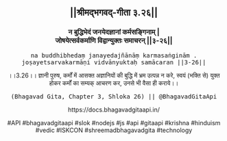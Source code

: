 <center><h2>||श्रीमद्‍भगवद्‍-गीता ३.२६||</h2>
<h3>न बुद्धिभेदं जनयेदज्ञानां कर्मसङ्गिनाम् |<br/>जोषयेत्सर्वकर्माणि विद्वान्युक्तः समाचरन् ||३-२६||</h3>
<pre>na buddhibhedaṃ janayedajñānāṃ karmasaṅginām .<br/>joṣayetsarvakarmāṇi vidvānyuktaḥ samācaran ||3-26||</pre>
<p>।।3.26।। ज्ञानी पुरुष, कर्मों में आसक्त अज्ञानियों की बुद्धि में भ्रम उत्पन्न न करे, स्वयं (भक्ति से) युक्त होकर कर्मों का सम्यक् आचरण कर, उनसे भी वैसा ही कराये।।</p>
<pre>(Bhagavad Gita, Chapter 3, Shloka 26) || @BhagavadGitaApi</pre><p>https://docs.bhagavadgitaapi.in/</p><p>#API #bhagavadgitaapi #slok #nodejs #js #api #gitaapi #krishna #hinduism #vedic #ISKCON #shreemadbhagavadgita #technology</p></center>